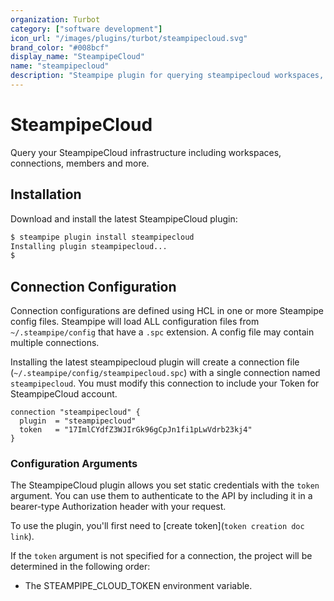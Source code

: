 ```yaml
---
organization: Turbot
category: ["software development"]
icon_url: "/images/plugins/turbot/steampipecloud.svg"
brand_color: "#008bcf"
display_name: "SteampipeCloud"
name: "steampipecloud"
description: "Steampipe plugin for querying steampipecloud workspaces, connections, and other resources."
---
```


# SteampipeCloud

Query your SteampipeCloud infrastructure including workspaces, connections, members and more.

## Installation

Download and install the latest SteampipeCloud plugin:

```bash
$ steampipe plugin install steampipecloud
Installing plugin steampipecloud...
$
```

## Connection Configuration

Connection configurations are defined using HCL in one or more Steampipe config files. Steampipe will load ALL configuration files from `~/.steampipe/config` that have a `.spc` extension. A config file may contain multiple connections.

Installing the latest steampipecloud plugin will create a connection file (`~/.steampipe/config/steampipecloud.spc`) with a single connection named `steampipecloud`. You must modify this connection to include your Token for SteampipeCloud account.

```hcl
connection "steampipecloud" {
  plugin  = "steampipecloud"
  token   = "17ImlCYdfZ3WJIrGk96gCpJn1fi1pLwVdrb23kj4"
}
```

### Configuration Arguments

The SteampipeCloud plugin allows you set static credentials with the `token` argument. You can use them to authenticate to the API by including it in a bearer-type Authorization header with your request. 

To use the plugin, you'll first need to [create token](`token creation doc link`).

If the `token` argument is not specified for a connection, the project will be determined in the following order:
  - The STEAMPIPE_CLOUD_TOKEN environment variable.
